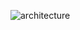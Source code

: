 ![architecture](https://github.com/oussafik/Accurency/assets/89051121/41aaf83b-f16b-4dde-b47c-43a9bd6fb4c8)
